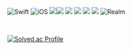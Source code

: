 <div align="left">

![Swift](https://img.shields.io/badge/Swift-FA7343?style=flat-square&logo=Swift&logoColor=white) 
![iOS](https://img.shields.io/badge/iOS-222222?style=flat-square&logo=Apple&logoColor=white) 
<img src="https://img.shields.io/badge/XCode-147EFB?style=flat-square&logo=xcode&logoColor=white"/><img src="https://img.shields.io/badge/GitHub-181717?style=flat-square&logo=github&logoColor=white"/>  <img src="https://img.shields.io/badge/Git-F05032?style=flat-square&logo=Git&logoColor=white"/>
<img src="https://img.shields.io/badge/Firebase-FFCA28?style=flat&logo=Firebase"/>
<img src="https://img.shields.io/badge/Postman-FF6C37?style=flat&logo=Jira"/>
<img src="https://img.shields.io/badge/ReactiveX-B7178C?style=flat&logo=ReactiveX"/>
![Realm](https://img.shields.io/badge/Realm-39477F?style=flat-square&logo=realm&logoColor=white)
 
 <br>
  
</div>

 
[![Solved.ac Profile](http://mazassumnida.wtf/api/generate_badge?boj=dr8766)](https://solved.ac/dr8766)
<!--
**gomminjae/gomminjae** is a ✨ _special_ ✨ repository because its `README.md` (this file) appears on your GitHub profile.

Here are some ideas to get you started:

- 🔭 I’m currently working on ...
- 🌱 I’m currently learning ...
- 👯 I’m looking to collaborate on ...
- 🤔 I’m looking for help with ...
- 💬 Ask me about ...
- 📫 How to reach me: ...
- 😄 Pronouns: ...
- ⚡ Fun fact: ...
-->

